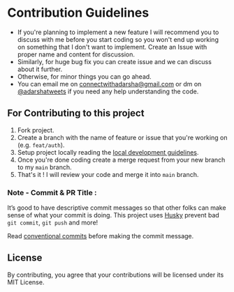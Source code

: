 # Contribution Guidelines

- If you're planning to implement a new feature I will recommend you to discuss with me before you start coding so you won't end up working on something that I don't want to implement. Create an Issue with proper name and content for discussion.
- Similarly, for huge bug fix you can create issue and we can discuss about it further.
- Otherwise, for minor things you can go ahead.
- You can email me on [connectwithadarsha@gmail.com](connectwithadarsha@gmail.com) or dm on [@adarshatweets](https://twitter.com/adarshatweets) if you need any help understanding the code.

## For Contributing to this project

1. Fork project.
2. Create a branch with the name of feature or issue that you're working on (e.g. `feat/auth`).
3. Setup project locally reading the [local development guidelines](https://github.com/adarshaacharya/MentorLabs/blob/master/readme.md#local-development).
3. Once you're done coding create a merge request from your new branch to my `main` branch. 
4. That's it ! I will review your code and merge it into `main` branch.

### Note - Commit & PR Title :

It’s good to have descriptive commit messages so that other folks can make sense of what your commit is doing.
This project uses [Husky](https://github.com/typicode/husky/blob/master/README.md) prevent bad `git commit`, `git push` and more!

Read [conventional commits](https://www.conventionalcommits.org/en/v1.0.0-beta.3/) before making the commit message.

## License

By contributing, you agree that your contributions will be licensed under its MIT License.
